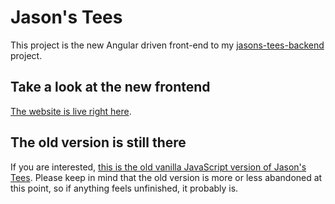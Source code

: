# Jason's Tees

This project is the new Angular driven front-end to my [jasons-tees-backend](https://github.com/selfVSmind/jasons-tees-backend) project. 

## Take a look at the new frontend

[The website is live right here](https://t-shirts.jasonlambert.io).

## The old version is still there

If you are interested, [this is the old vanilla JavaScript version of Jason's Tees](https://t-shirts.jasonlambert.io/old-version). Please keep in mind that the old version is more or less abandoned at this point, so if anything feels unfinished, it probably is.
